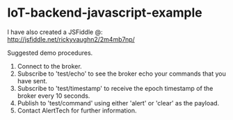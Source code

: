 # IoT-backend-javascript-example

I have also created a JSFiddle @:
http://jsfiddle.net/rickyvaughn2/2m4mb7np/

Suggested demo procedures.
1. Connect to the broker.
2. Subscribe to 'test/echo' to see the broker echo your commands that you have sent.
3. Subscribe to 'test/timestamp' to receive the epoch timestamp of the broker every 10 seconds.
4. Publish to 'test/command' using either 'alert' or 'clear' as the payload.
5. Contact AlertTech for further information.
